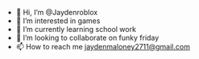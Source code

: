- 👋 Hi, I’m @Jaydenroblox
- 👀 I’m interested in games
- 🌱 I’m currently learning school work
- 💞️ I’m looking to collaborate on funky friday
- 📫 How to reach me jaydenmaloney2711@gmail.com

<!---
Jaydenroblox/Jaydenroblox is a ✨ special ✨ repository because its `README.md` (this file) appears on your GitHub profile.
You can click the Preview link to take a look at your changes.
--->
